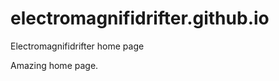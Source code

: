# electromagnifidrifter.github.io
Electromagnifidrifter home page

Amazing home page.  

  
    
        
          
                  
                                    
                          
            
    
          
  
  
  
    

        
  

    
    
    

  
  



    
  

  

  
    
  
  


    
    





    
  

  
  
  

  
  


     









  









